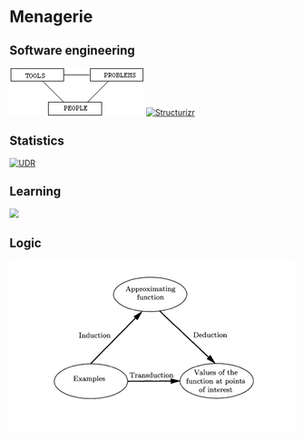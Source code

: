 # Menagerie

## Software engineering

[![](../clipart/triangle.gif)](http://www.naur.com/comp/c1-1.html)
[![Structurizr](https://raw.githubusercontent.com/cecuesta/structurizr-java/master/docs/images/graphviz-spring-petclinic-components.png)](https://structurizr.com/)

## Statistics

[![UDR](http://www.math.wm.edu/~leemis/chart/UDR/BaseImage.png)](http://www.math.wm.edu/~leemis/chart/UDR/UDR.html)

## Learning

[![](https://raw.githubusercontent.com/jiazhihao/TASO/ccdc6204b88d829967df476788f752be2f1d2492/figures/graph_subst.png)](https://github.com/jiazhihao/TASO)

## Logic

![](../clipart/Relationship-between-Induction-Deduction-and-Transduction.png)
